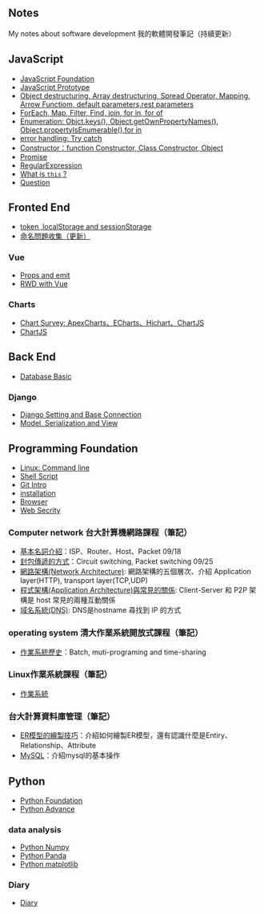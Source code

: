 
## Notes

My notes about software development 
我的軟體開發筆記（持續更新）

## JavaScript

- [JavaScript Foundation](JavaScript/Basic.md)
- [JavaScript Prototype](JavaScript/prototype.md)
- [Object destructuring, Array destructuring, Spread Operator, Mapping, Arrow Functiom, default parameters,rest parameters  ](JavaScript/praticalSkills.md)
- [ForEach, Map, Filter, Find, join, for in, for of  ](JavaScript/praticalFunction.md)
- [Enumeration: Objct.keys(), Object.getOwnPropertyNames(), Object.propertyIsEnumerable(),for in](JavaScript/enumerationProperty.md)
- [error handling: Try catch](JavaScript/errorHandling.md)
- [Constructor：function Constructor, Class Constructor, Object](JavaScript/objectConstructor.md)
- [Promise](JavaScript/promise.md)
- [RegularExpression](JavaScript/regularExpression.md)
- [What is `this` ? ](JavaScript/this.md)
- [Question](JavaScript/Question.md)



## Fronted End 

- [token ,localStorage and sessionStorage](Fronted/token.md)
- [命名問題收集（更新）](Fronted/Naming.md)

### Vue 

- [Props and emit](Vue/prop.md)
- [RWD with Vue](Vue/Rwd.md)


### Charts
- [Chart Survey: ApexCharts、ECharts、Hichart、ChartJS](Fronted/ChartSurvey.md)
- [ChartJS](Fronted/ChartJS.md)



## Back End 

- [Database Basic](Backend/Basic_Database.md)

### Django 

- [Django Setting and Base Connection](Backend/Django_setting.md)
- [Model, Serialization and View](Backend/Django_basic.md) 


## Programming Foundation

- [Linux: Command line](Basic/commandline.md)
- [Shell Script](Basic/ShellScript.md)
- [Git Intro](Basic/git.md)
- [installation](Basic/install.md)
- [Browser](Basic/browser.md)
- [Web Secrity](Basic/webSecrity.md)



### Computer network 台大計算機網路課程（筆記）

- [基本名詞介紹](計算機網路/基本網路概論.md)：ISP、Router、Host、Packet 09/18
- [封包傳遞的方式](計算機網路/網路傳輸.md)：Circuit switching, Packet switching 09/25
- [網路架構(Network Architecture)](計算機網路/網路分層.md): 網路架構的五個層次、介紹 Application layer(HTTP), transport layer(TCP,UDP)
- [程式架構(Application Architecture)與常見的關係](計算機網路/P2P&CS.md):
Client-Server 和 P2P 架構是 host 常見的兩種互動關係
- [域名系統(DNS)](計算機網路/DNS.md): DNS是hostname 尋找到 IP 的方式

### operating system 清大作業系統開放式課程（筆記）
- [作業系統歷史](作業系統/作業系統歷史.md)：Batch, muti-programing and time-sharing 


### Linux作業系統課程（筆記）
- [作業系統](作業系統/linux作業系統課程.md)



### 台大計算資料庫管理（筆記）

- [ER模型的繪製技巧](資料庫管理/ER_model.md)：介紹如何繪製ER模型，還有認識什麼是Entiry、Relationship、Attribute
- [MySQL](資料庫管理/mysql.md)：介紹mysql的基本操作

## Python

- [Python Foundation](Python/basic.md)
- [Python Advance](Python/advance.md)

### data analysis

- [Python Numpy](Python/numpy.md)
- [Python Panda](Python/panda.md)
- [Python matplotlib](Python/matplotlib.md)



### Diary

- [Diary](diary.md)

